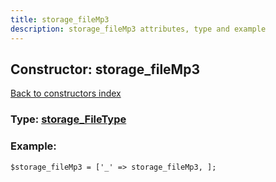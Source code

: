 ```yaml
---
title: storage_fileMp3
description: storage_fileMp3 attributes, type and example
---
```

## Constructor: storage\_fileMp3  
[Back to constructors index](index.md)






### Type: [storage\_FileType](../types/storage_FileType.md)


### Example:

```
$storage_fileMp3 = ['_' => storage_fileMp3, ];
```